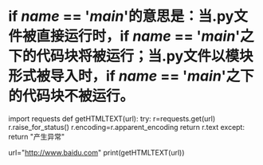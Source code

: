 # if _name_ == '_main_'的意思是：当.py文件被直接运行时，if _name_ == '_main_'之下的代码块将被运行；当.py文件以模块形式被导入时，if _name_ == '_main_'之下的代码块不被运行。
import requests
def getHTMLTEXT(url):
    try:
        r=requests.get(url)
        r.raise_for_status()
        r.encoding=r.apparent_encoding
        return r.text
    except:
        return "产生异常"

url="http://www.baidu.com"
print(getHTMLTEXT(url))
